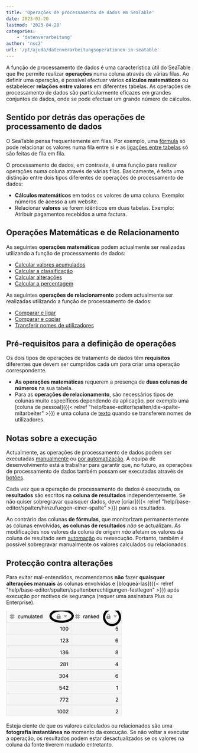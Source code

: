 ```yaml
---
title: 'Operações de processamento de dados em SeaTable'
date: 2023-03-20
lastmod: '2023-04-28'
categories:
    - 'datenverarbeitung'
author: 'nsc2'
url: '/pt/ajuda/datenverarbeitungsoperationen-in-seatable'
---
```


A função de processamento de dados é uma característica útil do SeaTable que lhe permite realizar **operações** numa coluna através de várias filas. Ao definir uma operação, é possível efectuar vários **cálculos matemáticos** ou estabelecer **relações entre valores** em diferentes tabelas. As operações de processamento de dados são particularmente eficazes em grandes conjuntos de dados, onde se pode efectuar um grande número de cálculos.

## Sentido por detrás das operações de processamento de dados

O SeaTable pensa frequentemente em filas. Por exemplo, uma [fórmula](https://seatable.io/pt/docs/formeln/grundlagen-von-seatable-formeln/) só pode relacionar os valores numa fila entre si e as [ligações entre tabelas](https://seatable.io/pt/docs/arbeiten-in-tabellen/tabellen-miteinander-verlinken/) só são feitas de fila em fila.

O processamento de dados, em contraste, é uma função para realizar operações numa coluna através de várias filas. Basicamente, é feita uma distinção entre dois tipos diferentes de operações de processamento de dados:

- **Cálculos matemáticos** em todos os valores de uma coluna. Exemplo: números de acesso a um website.
- Relacionar **valores** se forem idênticos em duas tabelas. Exemplo: Atribuir pagamentos recebidos a uma factura.

## Operações Matemáticas e de Relacionamento

As seguintes **operações matemáticas** podem actualmente ser realizadas utilizando a função de processamento de dados:

- [Calcular valores acumulados](https://seatable.io/pt/docs/datenverarbeitung/datenverarbeitung-kumulierte-werte-berechnen/)
- [Calcular a classificação](https://seatable.io/pt/docs/datenverarbeitung/datenverarbeitung-rangliste-berechnen/)
- [Calcular alterações](https://seatable.io/pt/docs/datenverarbeitung/datenverarbeitung-veraenderungen-berechnen/)
- [Calcular a percentagem](https://seatable.io/pt/docs/datenverarbeitung/datenverarbeitung-prozentualen-anteil-berechnen/)

As seguintes **operações de relacionamento** podem actualmente ser realizadas utilizando a função de processamento de dados:

- [Comparar e ligar](https://seatable.io/pt/docs/datenverarbeitung/datenverarbeitung-vergleichen-und-verknuepfen/)
- [Comparar e copiar](https://seatable.io/pt/docs/datenverarbeitung/datenverarbeitung-vergleichen-und-kopieren/)
- [Transferir nomes de utilizadores](https://seatable.io/pt/docs/datenverarbeitung/datenverarbeitung-benutzernamen-uebertragen/)

## Pré-requisitos para a definição de operações

Os dois tipos de operações de tratamento de dados têm **requisitos** diferentes que devem ser cumpridos cada um para criar uma operação correspondente.

- **As operações matemáticas** requerem a presença de **duas colunas de números** na sua tabela.
- Para as **operações de relacionamento**, são necessários tipos de colunas muito específicos dependendo da aplicação, por exemplo uma [coluna de pessoal]({{< relref "help/base-editor/spalten/die-spalte-mitarbeiter" >}}) e uma coluna de [texto](https://seatable.io/pt/docs/text-und-zahlen/die-spalten-text-und-formatierter-text/) quando se transferem nomes de utilizadores.

## Notas sobre a execução

Actualmente, as operações de processamento de dados podem ser executadas [manualmente](https://seatable.io/pt/docs/datenverarbeitung/datenverarbeitungsoperationen-ausfuehren/) ou [por automatização](https://seatable.io/pt/docs/beispiel-automationen/datenverarbeitungsoperation-per-automation-ausfuehren/). A equipa de desenvolvimento está a trabalhar para garantir que, no futuro, as operações de processamento de dados também possam ser executadas através de [botões](https://seatable.io/pt/docs/andere-spalten/die-schaltflaeche/).

Cada vez que a operação de processamento de dados é executada, os **resultados** são escritos na **coluna de resultados** independentemente. Se não quiser sobregravar quaisquer dados, deve [criar]({{< relref "help/base-editor/spalten/hinzufuegen-einer-spalte" >}}) para os resultados.

Ao contrário das colunas **de fórmulas**, que monitorizam permanentemente as colunas envolvidas, **as colunas de resultados** _não_ se actualizam. As modificações nos valores da coluna de origem _não_ afetam os valores da coluna de resultado sem [automação](https://seatable.io/pt/docs/beispiel-automationen/datenverarbeitungsoperation-per-automation-ausfuehren/) ou reexecução. Portanto, também é possível sobregravar manualmente os valores calculados ou relacionados.

## Protecção contra alterações

Para evitar mal-entendidos, recomendamos **não** fazer **quaisquer alterações manuais** às colunas envolvidas e [bloqueá-las]({{< relref "help/base-editor/spalten/spaltenberechtigungen-festlegen" >}}) após execução por motivos de segurança (requer uma assinatura Plus ou Enterprise).

![Colunas de resultados de acções de processamento de dados bloqueadas para processamento ](images/locked-score-columns.jpg)

Esteja ciente de que os valores calculados ou relacionados são uma **fotografia instantânea no** momento da execução. Se não voltar a executar a operação, os resultados podem estar desactualizados se os valores na coluna da fonte tiverem mudado entretanto.

